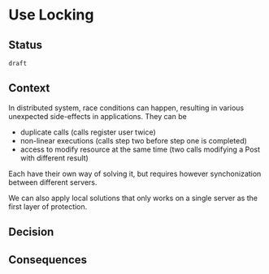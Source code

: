 # Use Locking


## Status

`draft`

## Context

In distributed system, race conditions can happen, resulting in various unexpected side-effects in applications. They can be
- duplicate calls (calls register user twice)
- non-linear executions (calls step two before step one is completed)
- access to modify resource at the same time (two calls modifying a Post with different result)

Each have their own way of solving it, but requires however synchonization between different servers.

We can also apply local solutions that only works on a single server as the first layer of protection.

## Decision

## Consequences
